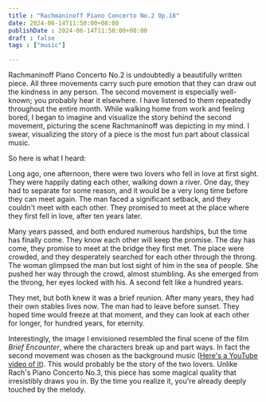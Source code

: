 ```yaml
---
title : "Rachmaninoff Piano Concerto No.2 Op.18"
date: 2024-06-14T11:50:00+08:00
publishDate : 2024-06-14T11:50:00+08:00
draft : false
tags : ["music"]

---
```


Rachmaninoff Piano Concerto No.2 is undoubtedly a beautifully written piece. All three movements carry such pure emotion that they can draw out the kindness in any person. The second movement is especially well-known; you probably hear it elsewhere. I have listened to them repeatedly throughout the entire month. While walking home from work and feeling bored, I began to imagine and visualize the story behind the second movement, picturing the scene Rachmaninoff was depicting in my mind. I swear, visualizing the story of a piece is the most fun part about classical music.

So here is what I heard:

Long ago, one afternoon, there were two lovers who fell in love at first sight. They were happily dating each other, walking down a river. One day, they had to separate for some reason, and it would be a very long time before they can meet again. The man faced a significant setback, and they couldn't meet with each other. They promised to meet at the place where they first fell in love, after ten years later.

Many years passed, and both endured numerous hardships, but the time has finally come. They know each other will keep the promise. The day has come, they promise to meet at the bridge they first met. The place were crowded, and they desperately searched for each other through the throng. The woman glimpsed the man but lost sight of him in the sea of people. She pushed her way through the crowd, almost stumbling. As she emerged from the throng, her eyes locked with his. A second felt like a hundred years.

They met, but both knew it was a brief reunion. After many years, they had their own stables lives now. The man had to leave before sunset. They hoped time would freeze at that moment, and they can look at each other for longer, for hundred years, for eternity.

Interestingly, the image I envisioned resembled the final scene of the film *Brief Encounter*, where the characters break up and part ways. In fact the second movement was chosen as the background music ([Here's a YouTube video of it](https://www.youtube.com/watch?v=hubyFqSUaGA)). This would probably be the story of the two lovers. Unlike Rach's Piano Concerto No.3, this piece has some magical quality that irresistibly draws you in. By the time you realize it, you're already deeply touched by the melody.